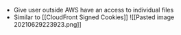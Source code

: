 - Give user outside AWS have an access to individual files
- Similar to [[CloudFront Signed Cookies]]
![[Pasted image 20210629223923.png]]